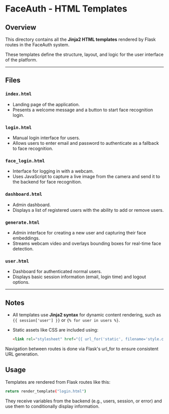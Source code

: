 # FaceAuth - HTML Templates

## Overview

This directory contains all the **Jinja2 HTML templates** rendered by Flask routes in the FaceAuth system.

These templates define the structure, layout, and logic for the user interface of the platform.

---

## Files

### `index.html`
- Landing page of the application.
- Presents a welcome message and a button to start face recognition login.

### `login.html`
- Manual login interface for users.
- Allows users to enter email and password to authenticate as a fallback to face recognition.

### `face_login.html`
- Interface for logging in with a webcam.
- Uses JavaScript to capture a live image from the camera and send it to the backend for face recognition.

### `dashboard.html`
- Admin dashboard.
- Displays a list of registered users with the ability to add or remove users.

### `generate.html`
- Admin interface for creating a new user and capturing their face embeddings.
- Streams webcam video and overlays bounding boxes for real-time face detection.

### `user.html`
- Dashboard for authenticated normal users.
- Displays basic session information (email, login time) and logout options.

---

## Notes

- All templates use **Jinja2 syntax** for dynamic content rendering, such as `{{ session['user'] }}` or `{% for user in users %}`.
- Static assets like CSS are included using:
  
  ```html
  <link rel="stylesheet" href="{{ url_for('static', filename='style.css') }}">
  ```
Navigation between routes is done via Flask's url_for to ensure consistent URL generation.

## Usage
Templates are rendered from Flask routes like this:

  ```bash
return render_template("login.html")
```
They receive variables from the backend (e.g., users, session, or error) and use them to conditionally display information.